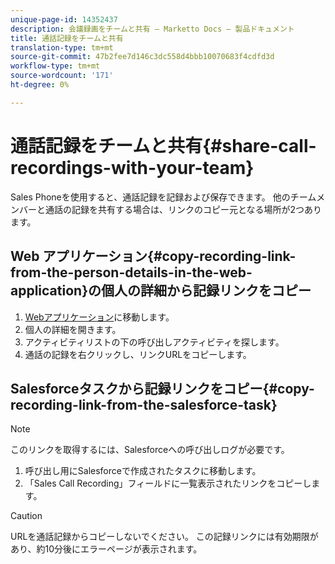 ```yaml
---
unique-page-id: 14352437
description: 会議録画をチームと共有 — Marketto Docs — 製品ドキュメント
title: 通話記録をチームと共有
translation-type: tm+mt
source-git-commit: 47b2fee7d146c3dc558d4bbb10070683f4cdfd3d
workflow-type: tm+mt
source-wordcount: '171'
ht-degree: 0%

---
```



# 通話記録をチームと共有{#share-call-recordings-with-your-team}

Sales Phoneを使用すると、通話記録を記録および保存できます。 他のチームメンバーと通話の記録を共有する場合は、リンクのコピー元となる場所が2つあります。

## Web アプリケーション{#copy-recording-link-from-the-person-details-in-the-web-application}の個人の詳細から記録リンクをコピー

1. [Webアプリケーション](http://toutapp.com/login)に移動します。
1. 個人の詳細を開きます。
1. アクティビティリストの下の呼び出しアクティビティを探します。
1. 通話の記録を右クリックし、リンクURLをコピーします。

## Salesforceタスクから記録リンクをコピー{#copy-recording-link-from-the-salesforce-task}

>[!NOTE]
>
>このリンクを取得するには、Salesforceへの呼び出しログが必要です。

1. 呼び出し用にSalesforceで作成されたタスクに移動します。
1. 「Sales Call Recording」フィールドに一覧表示されたリンクをコピーします。

>[!CAUTION]
>
>URLを通話記録からコピーしないでください。 この記録リンクには有効期限があり、約10分後にエラーページが表示されます。

